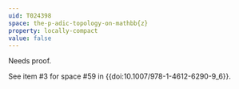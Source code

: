 ```yaml
---
uid: T024398
space: the-p-adic-topology-on-mathbb{z}
property: locally-compact
value: false
---
```

Needs proof.

See item #3 for space #59 in {{doi:10.1007/978-1-4612-6290-9_6}}.
